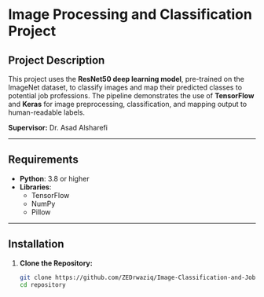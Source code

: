 # Image Processing and Classification Project

## Project Description

This project uses the **ResNet50 deep learning model**, pre-trained on the ImageNet dataset, to classify images and map their predicted classes to potential job professions. The pipeline demonstrates the use of **TensorFlow** and **Keras** for image preprocessing, classification, and mapping output to human-readable labels.

**Supervisor:** Dr. Asad Alsharefi

---

## Requirements

- **Python**: 3.8 or higher
- **Libraries**:
  - TensorFlow
  - NumPy
  - Pillow

---

## Installation

1. **Clone the Repository:**
   ```bash
   git clone https://github.com/ZEDrwaziq/Image-Classification-and-Job-Mapping-using-ResNet50.git
   cd repository
